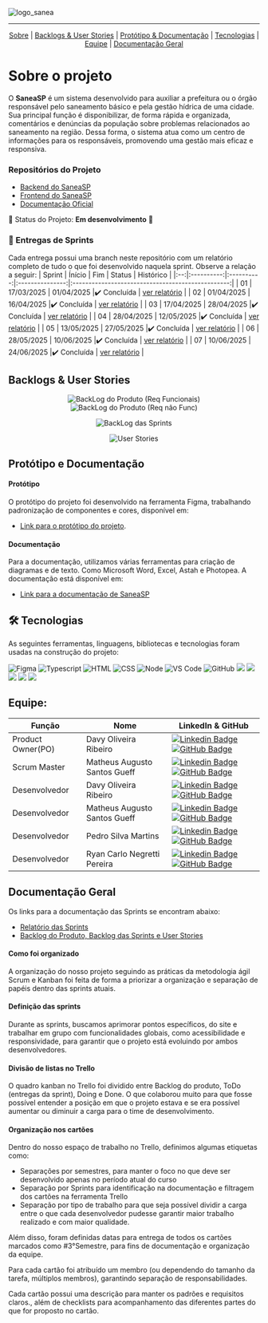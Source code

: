 
![logo_sanea](https://github.com/user-attachments/assets/83109b5f-f472-42b1-9076-beeab971e656)

---

<p align="center">
    <a href="#sobre">Sobre</a>  |  
    <a href="#backlogs">Backlogs & User Stories</a>  |  
    <a href="#prototipo">Protótipo & Documentação</a>  |  
    <a href="#tecnologias">Tecnologias</a>  |  
    <a href="#equipe">Equipe</a> |
    <a href="#documentacao-geral">Documentação Geral</a>
</p>

<span id="sobre">

# Sobre o projeto

O **SaneaSP** é um sistema desenvolvido para auxiliar a prefeitura ou o órgão responsável pelo saneamento básico e pela gestão hídrica de uma cidade. Sua principal função é disponibilizar, de forma rápida e organizada, comentários e denúncias da população sobre problemas relacionados ao saneamento na região. Dessa forma, o sistema atua como um centro de informações para os responsáveis, promovendo uma gestão mais eficaz e responsiva.

### Repositórios do Projeto
- [Backend do SaneaSP](https://github.com/RyanCNP/Backend-SaneaSP.git)  
- [Frontend do SaneaSP](https://github.com/MathGueff/FrontEnd-SaneaSP.git)  
- [Documentação Oficial](https://github.com/MathGueff/Documentacao-SaneaSP.git)
  
📌 Status do Projeto: **Em desenvolvimento** 🔁

### 🏁 Entregas de Sprints
Cada entrega possui uma branch neste repositório com um relatório completo de tudo o que foi desenvolvido naquela sprint. Observe a relação a seguir:
| Sprint | Ínício | Fim | Status | Histórico |
|:--:|:----------:|:----------:|:---------------:|:-------------------------------------------------:|
| 01 | 17/03/2025 | 01/04/2025 |✔️ Concluída    | [ver relatório](https://github.com/MathGueff/saneasp-documentation/tree/sprint-01/README.md) |
| 02 | 01/04/2025 | 16/04/2025 |✔️ Concluída    | [ver relatório](https://github.com/MathGueff/saneasp-documentation/tree/sprint-02/README.md) |
| 03 | 17/04/2025 | 28/04/2025 |✔️ Concluída    | [ver relatório](https://github.com/MathGueff/saneasp-documentation/tree/sprint-03/README.md) |
| 04 | 28/04/2025 | 12/05/2025 |✔️ Concluída    | [ver relatório](https://github.com/MathGueff/saneasp-documentation/tree/sprint-04/README.md) |
| 05 | 13/05/2025 | 27/05/2025 |✔️ Concluída    | [ver relatório](https://github.com/MathGueff/saneasp-documentation/tree/sprint-05/README.md) |
| 06 | 28/05/2025 | 10/06/2025 |✔️ Concluída    | [ver relatório](https://github.com/MathGueff/saneasp-documentation/tree/sprint-06/README.md) |
| 07 | 10/06/2025 | 24/06/2025 |✔️ Concluída    | [ver relatório](https://github.com/MathGueff/saneasp-documentation/tree/sprint-07/README.md) |

<span id="backlogs">

## Backlogs & User Stories

<div align="center">

![BackLog do Produto (Req Funcionais)](https://github.com/user-attachments/assets/86bcff7e-229a-405e-b68c-3b4baf9f9b65)
![BackLog do Produto (Req não Func)](https://github.com/user-attachments/assets/57dd5103-3026-428f-9f02-09eeb23d513f)

![BackLog das Sprints](https://github.com/user-attachments/assets/9dadfcc2-39cb-4283-bb1c-3a70e5bc0d95)

![User Stories](https://github.com/user-attachments/assets/29604d16-992f-4033-a433-1d06b9164ad8)


</div>

<span id="prototipo">

## Protótipo e Documentação

#### Protótipo
O protótipo do projeto foi desenvolvido na ferramenta Figma, trabalhando padronização de componentes e cores, disponível em:
- [Link para o protótipo do projeto](https://www.figma.com/design/MG7Q5GWGymhm1LSMIoI72c/SaneaSP?t=Mq1iBO8YoWLnfkMp-0).

#### Documentação
Para a documentação, utilizamos várias ferramentas para criação de diagramas e de texto. Como Microsoft Word, Excel, Astah e Photopea. A documentação está disponível em:
- [Link para a documentação de SaneaSP](https://github.com/MathGueff/saneasp-engenharia-software/tree/main)

<span id="tecnologias">

## 🛠️ Tecnologias

As seguintes ferramentas, linguagens, bibliotecas e tecnologias foram usadas na construção do projeto:

<img src="https://img.shields.io/badge/Figma-CED4DA?style=for-the-badge&logo=figma&logoColor=DC143C" alt="Figma" /> 
<img src="https://img.shields.io/badge/TypeScript-CED4DA?style=for-the-badge&logo=typescript&logoColor=007ACC" alt="Typescript" />
<img src="https://img.shields.io/badge/HTML5-CED4DA?style=for-the-badge&logo=html5&logoColor=E34F26" alt="HTML" /> 
<img src="https://img.shields.io/badge/CSS3-CED4DA?style=for-the-badge&logo=css3&logoColor=1572B6" alt="CSS" /> 	
<img src="https://img.shields.io/badge/Node.js-CED4DA?style=for-the-badge&logo=nodedotjs&logoColor=339933" alt="Node" />  
<img src="https://img.shields.io/badge/VS_Code-CED4DA?style=for-the-badge&logo=visual%20studio%20code&logoColor=0078D4" alt="VS Code" /> 
<img src="https://img.shields.io/badge/GitHub-CED4DA?style=for-the-badge&logo=github&logoColor=20232A" alt="GitHub" /> 
<img src="https://img.shields.io/badge/bootstrap-%238511FA.svg?style=for-the-badge&logo=bootstrap&logoColor=white"/>
<img src="https://img.shields.io/badge/express.js-%23404d59.svg?style=for-the-badge&logo=express&logoColor=%2361DAFB"/>
<img src="https://img.shields.io/badge/Angular-DD0031?style=for-the-badge&logo=angular&logoColor=white"/>
<img src="https://img.shields.io/badge/SQLite-000?style=for-the-badge&logo=sqlite&logoColor=07405E"/>
<img src="https://img.shields.io/badge/GIT-E44C30?style=for-the-badge&logo=git&logoColor=white"/>

<span id="equipe">

## Equipe:

| Função            | Nome                         | LinkedIn & GitHub                                                                                                                                                                                                                                                                                                                                                                                     |
|-------------------|------------------------------|-------------------------------------------------------------------------------------------------------------------------------------------------------------------------------------------------------------------------------------------------------------------------------------------------------------------------------------------------------------------------------------------------------|
| Product Owner(PO) | Davy Oliveira Ribeiro        | [![Linkedin Badge](https://img.shields.io/badge/Linkedin-blue?style=flat-square&logo=Linkedin&logoColor=white)](https://www.linkedin.com/in/matheus-gueff-b74949311) [![GitHub Badge](https://img.shields.io/badge/GitHub-111217?style=flat-square&logo=github&logoColor=white)](https://github.com/MathGueff)                                                                                        |
| Scrum Master      | Matheus Augusto Santos Gueff | [![Linkedin Badge](https://img.shields.io/badge/Linkedin-blue?style=flat-square&logo=Linkedin&logoColor=white)](https://www.linkedin.com/in/davy-ribeiro-600a43253?utm_source=share&utm_campaign=share_via&utm_content=profile&utm_medium=android_app) [![GitHub Badge](https://img.shields.io/badge/GitHub-111217?style=flat-square&logo=github&logoColor=white)](https://github.com/devDavyRibeiro) |
| Desenvolvedor     | Davy Oliveira Ribeiro        | [![Linkedin Badge](https://img.shields.io/badge/Linkedin-blue?style=flat-square&logo=Linkedin&logoColor=white)](https://www.linkedin.com/in/davy-ribeiro-600a43253?utm_source=share&utm_campaign=share_via&utm_content=profile&utm_medium=android_app) [![GitHub Badge](https://img.shields.io/badge/GitHub-111217?style=flat-square&logo=github&logoColor=white)](https://github.com/devDavyRibeiro) |
| Desenvolvedor     | Matheus Augusto Santos Gueff | [![Linkedin Badge](https://img.shields.io/badge/Linkedin-blue?style=flat-square&logo=Linkedin&logoColor=white)](https://www.linkedin.com/in/matheus-gueff-b74949311) [![GitHub Badge](https://img.shields.io/badge/GitHub-111217?style=flat-square&logo=github&logoColor=white)](https://github.com/MathGueff)                                                                                        |
| Desenvolvedor     | Pedro Silva Martins          | [![Linkedin Badge](https://img.shields.io/badge/Linkedin-blue?style=flat-square&logo=Linkedin&logoColor=white)](https://www.linkedin.com/in/pedro--silva-martins/) [![GitHub Badge](https://img.shields.io/badge/GitHub-111217?style=flat-square&logo=github&logoColor=white)](https://github.com/Pedro8k)                                                                                            |
| Desenvolvedor     | Ryan Carlo Negretti Pereira  | [![Linkedin Badge](https://img.shields.io/badge/Linkedin-blue?style=flat-square&logo=Linkedin&logoColor=white)](https://www.linkedin.com/in/ryan-carlo-negretti-pereira-8709b1292/) [![GitHub Badge](https://img.shields.io/badge/GitHub-111217?style=flat-square&logo=github&logoColor=white)](https://github.com/RyanCNP)                                                                           |                                                                  |

<span id="documentacao-geral">

## Documentação Geral

Os links para a documentação das Sprints se encontram abaixo:

- [Relatório das Sprints](https://github.com/MathGueff/saneasp-engenharia-software/blob/main/Documentos/Documentacao_de_Sprints_SaneaSP.docx)
- <a href="#backlogs">Backlog do Produto, Backlog das Sprints e User Stories</a>

#### Como foi organizado
A organização do nosso projeto seguindo as práticas da metodologia ágil Scrum e Kanban foi feita de forma a priorizar a organização e separação de papéis dentro das sprints atuais.

#### Definição das sprints
Durante as sprints, buscamos aprimorar pontos específicos, do site e trabalhar em grupo com funcionalidades globais, como acessibilidade e responsividade, para garantir que o projeto está evoluindo por ambos desenvolvedores.

#### Divisão de listas no Trello
O quadro kanban no Trello foi dividido entre Backlog do produto, ToDo (entregas da sprint), Doing e Done. O que colaborou muito para que fosse possível entender a posição em que o projeto estava e se era possível aumentar ou diminuir a carga para o time de desenvolvimento.

#### Organização nos cartões
Dentro do nosso espaço de trabalho no Trello, definimos algumas etiquetas como:
- Separações por semestres, para manter o foco no que deve ser desenvolvido apenas no período atual do curso
- Separação por Sprints para identificação na documentação e filtragem dos cartões na ferramenta Trello 
- Separação por tipo de trabalho para que seja possível dividir a carga entre o que cada desenvolvedor pudesse garantir maior trabalho realizado e com maior qualidade.

Além disso, foram definidas datas para entrega de todos os cartões marcados como #3°Semestre, para fins de documentação e organização da equipe.

Para cada cartão foi atribuído um membro (ou dependendo do tamanho da tarefa, múltiplos membros), garantindo separação de responsabilidades.

Cada cartão possui uma descrição para manter os padrões e requisitos claros., além de checklists para acompanhamento das diferentes partes do que for proposto no cartão.
